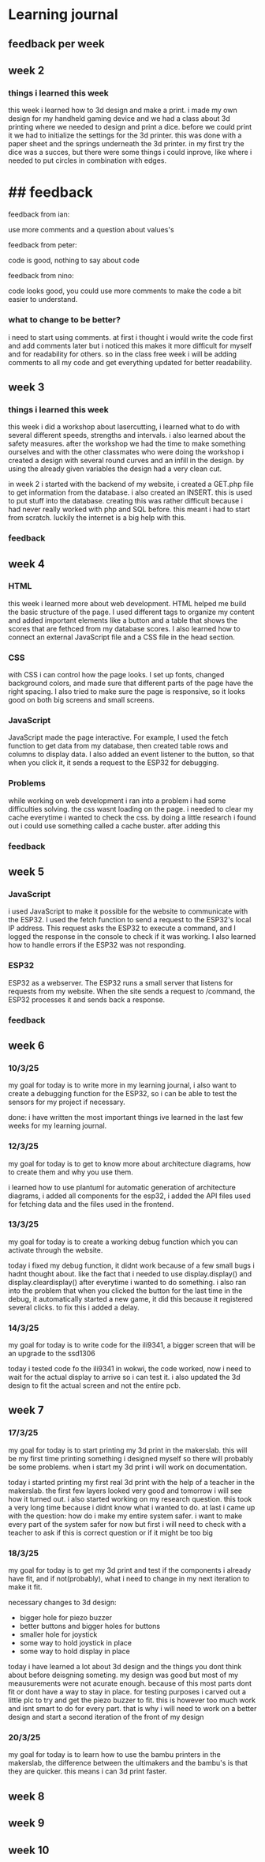 # Learning journal

## feedback per week

## week 2

### things i learned this week
this week i learned how to 3d design and make a print. i made my own design for my handheld gaming device and we had a class about 3d printing where we needed to design and print a dice. before we could print it we had to initialize the settings for the 3d printer. this was done with a paper sheet and the springs underneath the 3d printer.
in my first try the dice was a succes, but there were some things i could inprove, like where i needed to put circles in combination with edges.

# ## feedback
feedback from ian: 

use more comments and a question about values's

feedback from peter:

code is good, nothing to say about code

feedback from nino:

code looks good, you could use more comments to make the code a bit easier to understand.

### what to change to be better?
i need to start using comments. at first i thought i would write the code first and add comments later but i noticed this makes it more difficult for myself and for readability for others. so in the class free week i will be adding comments to all my code and get everything updated for better readability.

## week 3

### things i learned this week
this week i did a workshop about lasercutting, i learned what to do with several different speeds, strengths and intervals. i also learned about the safety measures. after the workshop we had the time to make something ourselves and with the other classmates who were doing the workshop i created a design with several round curves and an infill in the design. by using the already given variables the design had a very clean cut.

in week 2 i started with the backend of my website, i created a GET.php file to get information from the database. i also created an INSERT. this is used to put stuff into the database. creating this was rather difficult because i had never really worked with php and SQL before. this meant i had to start from scratch. luckily the internet is a big help with this.

### feedback

## week 4

### HTML
this week i learned more about web development. HTML helped me build the basic structure of the page. I used different tags to organize my content and added important elements like a button and a table that shows the scores that are fethced from my database scores. I also learned how to connect an external JavaScript file and a CSS file in the head section. 

### CSS
with CSS i can control how the page looks. I set up fonts, changed background colors, and made sure that different parts of the page have the right spacing. I also tried to make sure the page is responsive, so it looks good on both big screens and small screens.

### JavaScript
JavaScript made the page interactive. For example, I used the fetch function to get data from my database, then created table rows and columns to display data. I also added an event listener to the button, so that when you click it, it sends a request to the ESP32 for debugging.

### Problems
while working on web development i ran into a problem i had some difficulties solving. the css wasnt loading on the page. i needed to clear my cache everytime i wanted to check the css. by doing a little research i found out i could use something called a cache buster. after adding this 

### feedback

## week 5
### JavaScript
i used JavaScript to make it possible for the website to communicate with the ESP32. I used the fetch function to send a request to the ESP32's local IP address. This request asks the ESP32 to execute a command, and I logged the response in the console to check if it was working. I also learned how to handle errors if the ESP32 was not responding.

### ESP32
ESP32 as a webserver. The ESP32 runs a small server that listens for requests from my website. When the site sends a request to /command, the ESP32 processes it and sends back a response.

### feedback

## week 6
### 10/3/25
my goal for today is to write more in my learning journal, i also want to create a debugging function for the ESP32, so i can be able to test the sensors for my project if necessary.

done: i have written the most important things ive learned in the last few weeks for my learning journal. 

### 12/3/25
my goal for today is to get to know more about architecture diagrams, how to create them and why you use them.

i learned how to use plantuml for automatic generation of architecture diagrams, i added all components for the esp32, i added the API files used for fetching data and the files used in the frontend. 

### 13/3/25
my goal for today is to create a working debug function which you can activate through the website.

today i fixed my debug function, it didnt work because of a few small bugs i hadnt thought about. like the fact that i needed to use display.display() and 
display.cleardisplay() after everytime i wanted to do something. i also ran into the problem that when you clicked the button for the last time in the debug, it automatically started a new game, it did this because it registered several clicks. to fix this i added a delay.

### 14/3/25
my goal for today is to write code for the ili9341, a bigger screen that will be an upgrade to the ssd1306

today i tested code fo the ili9341 in wokwi, the code worked, now i need to wait for the actual display to arrive so i can test it. i also updated the 3d design to fit the actual screen and not the entire pcb. 
## week 7
### 17/3/25
my goal for today is to start printing my 3d print in the makerslab. this will be my first time printing something i designed myself so there will probably be some problems. when i start my 3d print i will work on documentation.

today i started printing my first real 3d print with the help of a teacher in the makerslab. the first few layers looked very good and tomorrow i will see how it turned out. i also started working on my research question. this took a very long time because i didnt know what i wanted to do. at last i came up with the question: how do i make my entire system safer. i want to make every part of the system safer for now but first i will need to check with a teacher to ask if this is correct question or if it might be too big

### 18/3/25
my goal for today is to get my 3d print and test if the components i already have fit, and if not(probably), what i need to change in my next iteration to make it fit.

necessary changes to 3d design:
- bigger hole for piezo buzzer
- better buttons and bigger holes for buttons
- smaller hole for joystick
- some way to hold joystick in place
- some way to hold display in place

today i have learned a lot about 3d design and the things you dont think about before deisgning someting. my design was good but most of my meausurements were not acurate enough. because of this most parts dont fit or dont have a way to stay in place. for testing purposes i carved out a little plc to try and get the piezo buzzer to fit. this is however too much work and isnt smart to do for every part. that is why i will need to work on a better design and start a second iteration of the front of my design 

### 20/3/25
my goal for today is to learn how to use the bambu printers in the makerslab, the difference between the ultimakers and the bambu's is that they are quicker. this means i can 3d print faster. 


## week 8

## week 9

## week 10